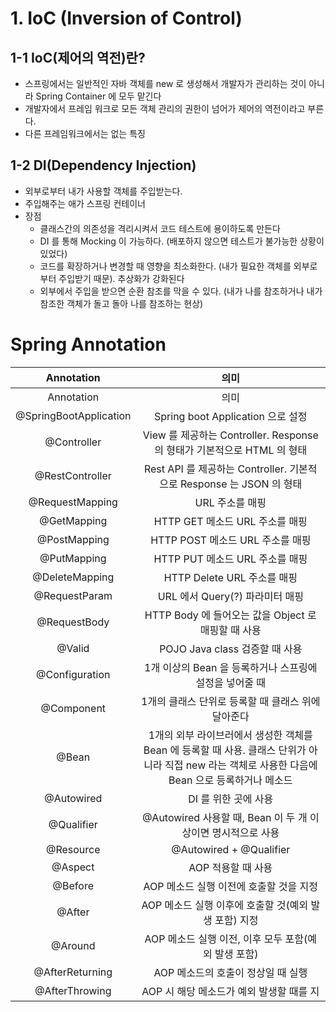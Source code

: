 # 1. IoC (Inversion of Control)
## 1-1 IoC(제어의 역전)란?
- 스프링에서는 일반적인 자바 객체를 new 로 생성해서 개발자가 관리하는 것이 아니라 Spring Container 에 모두 맡긴다
- 개발자에서 프레임 워크로 모든 객체 관리의 권한이 넘어가 제어의 역전이라고 부른다.
- 다른 프레임워크에서는 없는 특징

## 1-2 DI(Dependency Injection)
- 외부로부터 내가 사용할 객체를 주입받는다.
- 주입해주는 애가 스프링 컨테이너
- 장점
  - 클래스간의 의존성을 격리시켜서 코드 테스트에 용이하도록 만든다
  - DI 를 통해 Mocking 이 가능하다. (배포하지 않으면 테스트가 불가능한 상황이 있었다)
  - 코드를 확장하거나 변경할 때 영향을 최소화한다. (내가 필요한 객체를 외부로부터 주입받기 때문). 추상화가 강화된다
  - 외부에서 주입을 받으면 순환 참조를 막을 수 있다. (내가 나를 참조하거나 내가 참조한 객체가 돌고 돌아 나를 참조하는 현상)


# Spring Annotation

|       Annotation       |                                             의미                                             |
|:----------------------:|:------------------------------------------------------------------------------------------:|
|       Annotation       |                                             의미                                             |
| @SpringBootApplication |                               Spring boot Application 으로 설정                                |
|      @Controller       |                   View 를 제공하는 Controller. Response의 형태가 기본적으로 HTML 의 형태                    |
|    @RestController     |                   Rest API 를 제공하는 Controller. 기본적으로 Response 는 JSON 의 형태                   |
|    @RequestMapping     |                                         URL 주소를 매핑                                         |
|      @GetMapping       |                                  HTTP GET 메소드 URL 주소를 매핑                                   |
|      @PostMapping      |                                  HTTP POST 메소드 URL 주소를 매핑                                  |
|      @PutMapping       |                                  HTTP PUT 메소드 URL 주소를 매핑                                   |
|     @DeleteMapping     |                                   HTTP Delete URL 주소를 매핑                                   |
|     @RequestParam      |                                  URL 에서 Query(?) 파라미터 매핑                                   |
|      @RequestBody      |                           HTTP Body 에 들어오는 값을 Object 로 매핑할 때 사용                            |
|         @Valid         |                                  POJO Java class 검증할 때 사용                                  |
|     @Configuration     |                             1개 이상의 Bean 을 등록하거나 스프링에 설정을 넣어줄 때                             |
|       @Component       |                               1개의 클래스 단위로 등록할 때 클래스 위에 달아준다                                |
|         @Bean          | 1개의 외부 라이브러에서 생성한 객체를 Bean 에 등록할 때 사용. 클래스 단위가 아니라 직접 new 라는 객체로 사용한 다음에 Bean 으로 등록하거나 메소드 |
|       @Autowired       |                                       DI 를 위한 곳에 사용                                        |
|       @Qualifier       |                         @Autowired 사용할 때, Bean 이 두 개 이상이면 명시적으로 사용                         |
|       @Resource        |                                  @Autowired + @Qualifier                                   |
|        @Aspect         |                                        AOP 적용할 때 사용                                        |
|        @Before         |                                  AOP 메소드 실행 이전에 호출할 것을 지정                                  |
|         @After         |                             AOP 메소드 실행 이후에 호출할 것(예외 발생 포함) 지정                              |
|        @Around         |                             AOP 메소드 실행 이전, 이후 모두 포함(예외 발생 포함)                              |
|    @AfterReturning     |                                   AOP 메소드의 호출이 정상일 때 실행                                    |
|     @AfterThrowing     |                                 AOP 시 해당 메소드가 예외 발생할 때를 지                                  |
